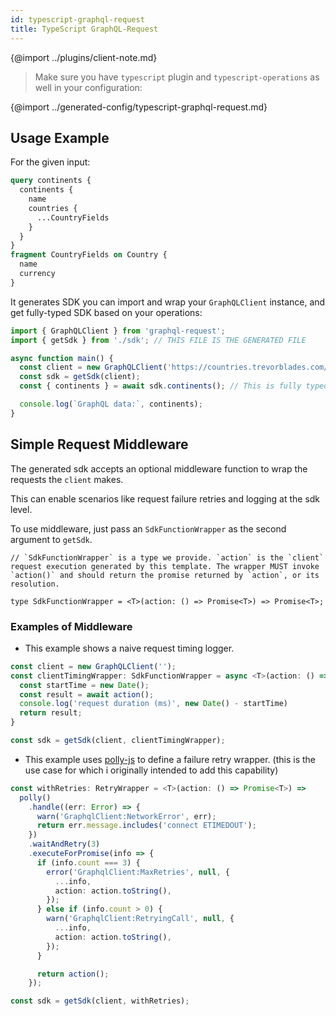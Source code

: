 ```yaml
---
id: typescript-graphql-request
title: TypeScript GraphQL-Request
---
```


{@import ../plugins/client-note.md}

> Make sure you have `typescript` plugin and `typescript-operations` as well in your configuration:

{@import ../generated-config/typescript-graphql-request.md}

## Usage Example

For the given input:

```graphql
query continents {
  continents {
    name
    countries {
      ...CountryFields
    }
  }
}
fragment CountryFields on Country {
  name
  currency
}
```

It generates SDK you can import and wrap your `GraphQLClient` instance, and get fully-typed SDK based on your operations:

```ts
import { GraphQLClient } from 'graphql-request';
import { getSdk } from './sdk'; // THIS FILE IS THE GENERATED FILE

async function main() {
  const client = new GraphQLClient('https://countries.trevorblades.com/');
  const sdk = getSdk(client);
  const { continents } = await sdk.continents(); // This is fully typed, based on the query

  console.log(`GraphQL data:`, continents);
}
```

## Simple Request Middleware

The generated sdk accepts an optional middleware function to wrap the requests the `client` makes.

This can enable scenarios like request failure retries and logging at the sdk level.

To use middleware, just pass an `SdkFunctionWrapper` as the second argument to
`getSdk`.

```
// `SdkFunctionWrapper` is a type we provide. `action` is the `client` request execution generated by this template. The wrapper MUST invoke `action()` and should return the promise returned by `action`, or its resolution.

type SdkFunctionWrapper = <T>(action: () => Promise<T>) => Promise<T>;
```

### Examples of Middleware

- This example shows a naive request timing logger.

```ts
const client = new GraphQLClient('');
const clientTimingWrapper: SdkFunctionWrapper = async <T>(action: () => Promise<T>): Promise<T> => {
  const startTime = new Date();
  const result = await action();
  console.log('request duration (ms)', new Date() - startTime)
  return result;
}

const sdk = getSdk(client, clientTimingWrapper);
```

- This example uses [polly-js](https://github.com/mauricedb/polly-js) to define a failure retry wrapper. (this is the use case for which i originally intended to add this capability)

```ts
const withRetries: RetryWrapper = <T>(action: () => Promise<T>) =>
  polly()
    .handle((err: Error) => {
      warn('GraphqlClient:NetworkError', err);
      return err.message.includes('connect ETIMEDOUT');
    })
    .waitAndRetry(3)
    .executeForPromise(info => {
      if (info.count === 3) {
        error('GraphqlClient:MaxRetries', null, {
          ...info,
          action: action.toString(),
        });
      } else if (info.count > 0) {
        warn('GraphqlClient:RetryingCall', null, {
          ...info,
          action: action.toString(),
        });
      }

      return action();
    });

const sdk = getSdk(client, withRetries);
```
